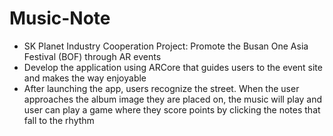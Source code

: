 # Music-Note

- SK Planet Industry Cooperation Project: Promote the Busan One Asia Festival (BOF) through AR events
- Develop the application using ARCore that guides users to the event site and makes the way enjoyable 
- After launching the app, users recognize the street. When the user approaches the album image they are placed on, the music will play and user can play a game where they score points by clicking the notes that fall to the rhythm
